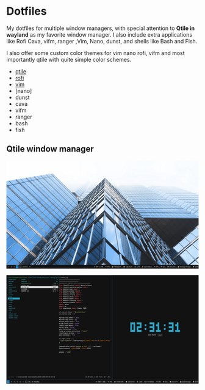 # Dotfiles

My dotfiles for multiple window managers, with special attention to **Qtile in wayland** as my favorite window manager. I also include extra applications like Rofi Cava, vifm, ranger ,Vim, Nano, dunst, and shells like Bash and Fish.

I also offer some custom color themes for vim nano rofi, vifm and most importantly qtile with quite simple color schemes.

- [qtile](/.config/qtile)
- [rofi](/.config/rofi)
- [vim](/.config/vim)
- [nano]
- dunst
- cava
- vifm
- ranger
- bash
- fish

## Qtile window manager


![desktop](/images/1746388805.png)

![desktop](/images/1746405091.png)

